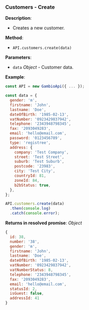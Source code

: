 ### Customers - Create

**Description**:
- Creates a new customer.

**Method**:
- `API.customers.create(data)`

**Parameters**:
- `data` *Object* - Customer data.

**Example**:
```js
const API = new GambioApi({ ... });

const data = {
  gender: 'm',
  firstname: 'John',
  lastname: 'Doe',
  dateOfBirth: '1985-02-13',
  vatNumber: '0923429837942',
  telephone: '2343948798345',
  fax: '2093049283',
  email: 'hello@email.com',
  password: '0123456789',
  type: 'registree',
  address: {
    company: 'Test Company',
    street: 'Test Street',
    suburb: 'Test Suburb',
    postcode: '23983',
    city: 'Test City',
    countryId: 81,
    zoneId: 84,
    b2bStatus: true,
  },
};

API.customers.create(data)
  .then(console.log)
  .catch(console.error);
```

**Returns in resolved promise**: *Object*
```js
{
  id: 38,
  number: '38',
  gender: 'm',
  firstname: 'John',
  lastname: 'Doe',
  dateOfBirth: '1985-02-13',
  vatNumber: '0923429837942',
  vatNumberStatus: 8,
  telephone: '2343948798345',
  fax: '2093049283',
  email: 'hello@email.com',
  statusId: 2,
  isGuest: false,
  addressId: 41
}

```
